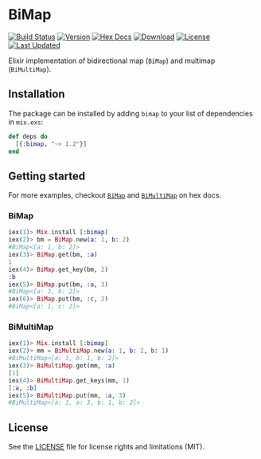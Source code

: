 # BiMap

[![Build Status](https://github.com/mkaput/elixir-bimap/workflows/CI/badge.svg)](https://github.com/mkaput/elixir-bimap/actions?query=workflow%3ACI)
[![Version](https://img.shields.io/hexpm/v/bimap.svg)](https://hex.pm/packages/bimap)
[![Hex Docs](https://img.shields.io/badge/hex-docs-lightgreen.svg)](https://hexdocs.pm/bimap/)
[![Download](https://img.shields.io/hexpm/dt/bimap.svg)](https://hex.pm/packages/bimap)
[![License](https://img.shields.io/badge/License-MIT-blue.svg)](https://opensource.org/licenses/MIT)
[![Last Updated](https://img.shields.io/github/last-commit/mkaput/elixir-bimap.svg)](https://github.com/mkaput/elixir-bimap/commits/master)

Elixir implementation of bidirectional map (`BiMap`) and multimap (`BiMultiMap`).

## Installation

The package can be installed by adding `bimap` to your list of dependencies in `mix.exs`:

```elixir
def deps do
  [{:bimap, "~> 1.2"}]
end
```

## Getting started

For more examples, checkout [`BiMap`](https://hexdocs.pm/bimap/BiMap.html) and [`BiMultiMap`](https://hexdocs.pm/bimap/BiMultiMap.html) on hex docs.

### BiMap

```elixir
iex(1)> Mix.install [:bimap]
iex(2)> bm = BiMap.new(a: 1, b: 2)
#BiMap<[a: 1, b: 2]>
iex(3)> BiMap.get(bm, :a)
1
iex(4)> BiMap.get_key(bm, 2)
:b
iex(5)> BiMap.put(bm, :a, 3)
#BiMap<[a: 3, b: 2]>
iex(6)> BiMap.put(bm, :c, 2)
#BiMap<[a: 1, c: 2]>
```

### BiMultiMap

```elixir
iex(1)> Mix.install [:bimap]
iex(2)> mm = BiMultiMap.new(a: 1, b: 2, b: 1)
#BiMultiMap<[a: 1, b: 1, b: 2]>
iex(3)> BiMultiMap.get(mm, :a)
[1]
iex(4)> BiMultiMap.get_keys(mm, 1)
[:a, :b]
iex(5)> BiMultiMap.put(mm, :a, 3)
#BiMultiMap<[a: 1, a: 3, b: 1, b: 2]>
```

## License

See the [LICENSE] file for license rights and limitations (MIT).

[LICENSE]: https://github.com/mkaput/elixir-bimap/blob/master/LICENSE.txt
